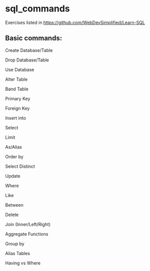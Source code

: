 # sql_commands

Exercises listed in https://github.com/WebDevSimplified/Learn-SQL

## Basic commands:
Create Database/Table

Drop Database/Table

Use Database

Alter Table

Band Table

Primary Key

Foreign Key

Insert into

Select

Limit

As/Alias

Order by

Select Distinct

Update

Where

Like

Between

Delete

Join (Inner/Left/Right)

Aggregate Functions

Group by

Alias Tables

Having vs Where



